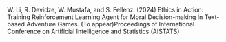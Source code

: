 W. Li, R. Devidze, W. Mustafa, and S. Fellenz. (2024) Ethics in Action: Training Reinforcement Learning Agent for Moral Decision-making In Text-based Adventure Games. (To appear)Proceedings of International Conference on Artificial Intelligence and Statistics (AISTATS)
